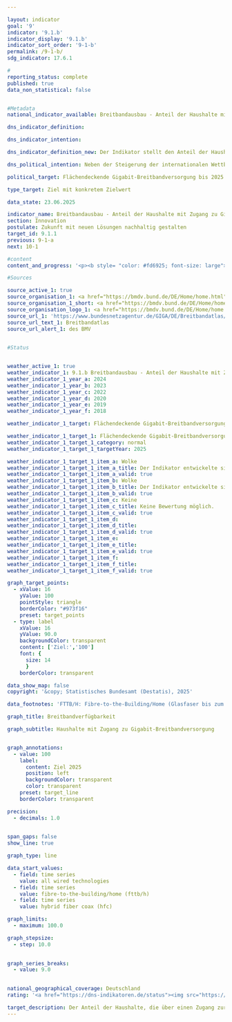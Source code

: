 ```yaml
---

layout: indicator        
goal: '9'        
indicator: '9.1.b'        
indicator_display: '9.1.b'        
indicator_sort_order: '9-1-b'        
permalink: /9-1-b/        
sdg_indicator: 17.6.1        

#
reporting_status: complete        
published: true        
data_non_statistical: false        


#Metadata        
national_indicator_available: Breitbandausbau - Anteil der Haushalte mit Zugang zu Gigabit-Breitbandversorgung        

dns_indicator_definition:         

dns_indicator_intention:         

dns_indicator_definition_new: Der Indikator stellt den Anteil der Haushalte mit Zugang zu Gigabit-Breitbandversorgung (in %) dar. Er zeigt die Entwicklung der technisch verlegten Breitbandverfügbarkeit bei den Haushalten in Deutschland für Gigabit-Anschlüsse (≥ 1&nbsp;000&nbsp;Mbit/s) über reine Glasfasernetze (FTTB/H), Kabelfernsehen (CATV) und alle leitungsgebundenen Technologien.        

dns_political_intention: Neben der Steigerung der internationalen Wettbewerbsfähigkeit sollen über den Ausbau der Breitbandverfügbarkeit mit Gigabit-Geschwindigkeit gleichwertige Lebensbedingungen in Deutschland ermöglicht werden. Für die Erreichung dieser Ziele sollen neben dem vorwiegend privatwirtschaftlich erfolgenden Ausbau auch staatliche Fördermaßnahmen den Ausbau in unwirtschaftlichen Gebieten unterstützen.        

political_target: Flächendeckende Gigabit-Breitbandversorgung bis 2025        

type_target: Ziel mit konkretem Zielwert        

data_state: 23.06.2025        

indicator_name: Breitbandausbau - Anteil der Haushalte mit Zugang zu Gigabit-Breitbandversorgung        
section: Innovation        
postulate: Zukunft mit neuen Lösungen nachhaltig gestalten        
target_id: 9.1.1        
previous: 9-1-a        
next: 10-1        

#content         
content_and_progress: '<p><b style= "color: #fd6925; font-size: large">9.1.b Breitbandausbau &#8209; Anteil der Haushalte mit Zugang zu Gigabit-Breitbandversorgung</b><br><br>Der Indikator stellt die Verfügbarkeit von Breitbandanschlüssen mit einer Downstreamgeschwindigkeit von mindestens 1&nbsp;000&nbsp;Mbit/s (Gigabit) in deutschen Privathaushalten dar. Erfasst werden dabei die leitungsgebundenen Technologien Glasfaser (Fiber to the Building beziehungsweise Fiber to the Home, FTTB/H) sowie Hybrid Fiber Coax (HFC, ehemals Kabelfernsehen). Datengrundlage der Auswertungen sind regelmäßig aktualisierte Versorgungsdaten von über 150&nbsp;Telekommunikationsunternehmen (TKU).<br><br>Mit Stand Ende 2024&nbsp;stehen Glasfaseranschlüsse mit einer Geschwindigkeit von mindestens 1&nbsp;000&nbsp;Mbit/s für 39,8&nbsp;% der Haushalte in Deutschland zur Verfügung. Zwischen 2015&nbsp;und 2024&nbsp;ist die Verfügbarkeit von FTTB/H-Anschlüssen mit mindestens 1&nbsp;000&nbsp;Mbit/s um 33,1&nbsp;Prozentpunkte gestiegen&nbsp;–&nbsp;das entspricht einer nahezu Versechsfachung (+494&nbsp;%). Im Zeitraum von Ende 2018&nbsp;bis Ende 2024&nbsp;hat sich der Anteil der Haushalte mit Anschlussmöglichkeit über Hybrid Fiber Coax (HFC) mit mindestens 1&nbsp;000&nbsp;Mbit/s von 23,7&nbsp;% auf 62,4&nbsp;% erhöht. Die Verfügbarkeit hat sich somit mehr als verdoppelt (+163&nbsp;%). Insgesamt stehen damit Ende 2024&nbsp;gigabitfähige Anschlussmöglichkeiten für 77,9&nbsp;% aller Privathaushalte zur Verfügung.<br><br>Die Breitbandverfügbarkeit im Gigabit-Bereich über alle leitungsgebundenen Technologien hinweg konzentriert sich dabei besonders auf dicht besiedelte Gebiete. Dort verfügen 90,4&nbsp;% der Haushalte über mindestens eine Gigabitanschlussmöglichkeit. In Gebieten mit mittlerer Besiedlungsdichte liegt der Anteil mit 76,9&nbsp;% deutlich niedriger. In dünn besiedelten Gebieten beträgt die Verfügbarkeit lediglich 51,5&nbsp;%.<br><br>Wird lediglich auf die Verfügbarkeit von Gigabit-Glasfaseranschlussmöglichkeiten abgestellt, so ist der Abstand deutlich geringer: Ende 2024&nbsp;verfügen 42,5&nbsp;% der Haushalte in dicht besiedelten Gebieten über eine Gigabitanschlussmöglichkeit via Glasfaser&nbsp;–&nbsp;In mittel sowie gering besiedelten Gebieten liegt der Anteil jeweils bei rund 38&nbsp;%.<br><br>Auch auf Ebene der Bundesländer zeigen sich Unterschiede in der Verfügbarkeit. Den höchsten Anteil an Haushalten mit Gigabitanschlussmöglichkeit über alle Technologien unter den Flächenländern verzeichnet Schleswig-Holstein mit 91,6&nbsp;% im Jahr 2024, gefolgt von Niedersachsen mit 86,3&nbsp;%. Die niedrigste Verfügbarkeit weist Thüringen mit 55,7&nbsp;% auf, gefolgt von Sachsen-Anhalt mit 62,8&nbsp;%. Im Vergleich dazu liegt die Gigabitverfügbarkeit in den drei Stadtstaaten Berlin, Bremen und Hamburg jeweils bei über 95&nbsp;%&nbsp;–&nbsp;und damit deutlich über dem Wert für dicht besiedelte Gebiete im Bundesdurchschnitt.<br><br>Trotz der erreichten Fortschritte wird das politisch festgelegte Ziel einer flächendeckenden leitungsgebundenen Gigabitversorgung bis zum Jahr 2025&nbsp;voraussichtlich nicht vollständig erreicht werden.</p>'                

#Sources        

source_active_1: true
source_organisation_1: <a href="https://bmdv.bund.de/DE/Home/home.html" target="_blank" onclick="return confirm_alert('des BMV', 'De')">Bundesministerium für Verkehr</a>
source_organisation_1_short: <a href="https://bmdv.bund.de/DE/Home/home.html" target="_blank" onclick="return confirm_alert('des BMV', 'De')">Bundesministerium für Verkehr</a>
source_organisation_logo_1: <a href="https://bmdv.bund.de/DE/Home/home.html" target="_blank" onclick="return confirm_alert('des BMV', 'De')"><img src="https://dns-indikatoren.de/public/OrgImgDe/bmv.png" alt="Bundesministerium für Verkehr" title=" Klicken Sie hier um zur Homepage der Organisation Bundesministerium für Verkehr zu gelangen." style="height:60px; width:148px; border:transparent"/></a>
source_url_1: 'https://www.bundesnetzagentur.de/GIGA/DE/Breitbandatlas/start.html'
source_url_text_1: Breitbandatlas
source_url_alert_1: des BMV
        

#Status        


weather_active_1: true
weather_indicator_1: 9.1.b Breitbandausbau - Anteil der Haushalte mit Zugang zu Gigabit-Breitbandversorgung
weather_indicator_1_year_a: 2024
weather_indicator_1_year_b: 2023
weather_indicator_1_year_c: 2022
weather_indicator_1_year_d: 2020
weather_indicator_1_year_e: 2019
weather_indicator_1_year_f: 2018

weather_indicator_1_target: Flächendeckende Gigabit-Breitbandversorgung bis 2025

weather_indicator_1_target_1: Flächendeckende Gigabit-Breitbandversorgung bis 2025
weather_indicator_1_target_1_category: normal
weather_indicator_1_target_1_targetYear: 2025

weather_indicator_1_target_1_item_a: Wolke
weather_indicator_1_target_1_item_a_title: Der Indikator entwickelte sich in 2024 zwar in die gewünschte Richtung auf das Ziel zu, bei Fortsetzung der Entwicklung wäre das Ziel im Zieljahr aber um mehr als 20 % der Differenz zwischen Zielwert und dem Wert aus 2024 verfehlt worden.
weather_indicator_1_target_1_item_a_valid: true
weather_indicator_1_target_1_item_b: Wolke
weather_indicator_1_target_1_item_b_title: Der Indikator entwickelte sich in 2023 zwar in die gewünschte Richtung auf das Ziel zu, bei Fortsetzung der Entwicklung wäre das Ziel im Zieljahr aber um mehr als 20 % der Differenz zwischen Zielwert und dem Wert aus 2023 verfehlt worden.
weather_indicator_1_target_1_item_b_valid: true
weather_indicator_1_target_1_item_c: Keine
weather_indicator_1_target_1_item_c_title: Keine Bewertung möglich.
weather_indicator_1_target_1_item_c_valid: true
weather_indicator_1_target_1_item_d: 
weather_indicator_1_target_1_item_d_title: 
weather_indicator_1_target_1_item_d_valid: true
weather_indicator_1_target_1_item_e: 
weather_indicator_1_target_1_item_e_title: 
weather_indicator_1_target_1_item_e_valid: true
weather_indicator_1_target_1_item_f: 
weather_indicator_1_target_1_item_f_title: 
weather_indicator_1_target_1_item_f_valid: true        

graph_target_points:
  - xValue: 16
    yValue: 100
    pointStyle: triangle
    borderColor: "#973f16"
    preset: target_points
  - type: label
    xValue: 16
    yValue: 90.0
    backgroundColor: transparent
    content: ['Ziel:','100']
    font: {
      size: 14
      }
    borderColor: transparent        

data_show_map: false        
copyright: '&copy; Statistisches Bundesamt (Destatis), 2025'        

data_footnotes: 'FTTB/H: Fibre-to-the-Building/Home (Glasfaser bis zum Gebäude/in die Wohnung).<br>• HFC: Hybrid Fiber Coax (ehemals CATV: Cable Television (Kabelfernsehen)).<br>• Für Ende 2021 konnten wegen Umstellung der Prozesse aufgrund neuer gesetzlicher Vorgaben und Übernahme der Erhebung durch die Bundesnetzagentur keine Daten bereitgestellt werden.'        

graph_title: Breitbandverfügbarkeit        

graph_subtitle: Haushalte mit Zugang zu Gigabit-Breitbandversorgung        


graph_annotations:
  - value: 100
    label:
      content: Ziel 2025
      position: left
      backgroundColor: transparent
      color: transparent
    preset: target_line
    borderColor: transparent        

precision: 
  - decimals: 1.0
            

span_gaps: false        
show_line: true        

graph_type: line                

data_start_values: 
  - field: time series
    value: all wired technologies
  - field: time series
    value: fibre-to-the-building/home (fttb/h)
  - field: time series
    value: hybrid fiber coax (hfc)        

graph_limits: 
  - maximum: 100.0        

graph_stepsize: 
  - step: 10.0
            

graph_series_breaks: 
  - value: 9.0
                            

national_geographical_coverage: Deutschland                
rating: '<a href="https://dns-indikatoren.de/status"><img src="https://sdg-indikatoren.de/public/Wettersymbole/Wolke.png" title="Der Indikator entwickelte sich in 2024 zwar in die gewünschte Richtung auf das Ziel zu, bei Fortsetzung der Entwicklung wäre das Ziel im Zieljahr aber um mehr als 20 % der Differenz zwischen Zielwert und dem Wert aus 2024 verfehlt worden." alt="Wettersymbol Wolke"/></a>'        

target_description: Der Anteil der Haushalte, die über einen Zugang zur Gigabit-Breitbandversorgung verfügen, soll bis 2025 auf 100 % gesteigert werden.<br><br>• Ausgehend von der Zielformulierung werden bei Fortsetzung der durchschnittlichen Steigerung der Jahre 2019 bis 2024 (jeweils bezogen auf die Werte des zweiten Halbjahres) bis 2025 nur etwa 85 % der Haushalte über einen entsprechenden Anschluss verfügen. Der Indikator 9.1.b wird für das Jahr 2024 mit <b>Wolke</b> bewertet.        
---
```


